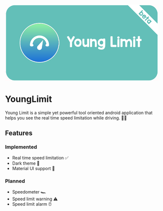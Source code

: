 ![](young_limit_banner_768.png)

# YoungLimit

Young Limit is a simple yet powerful tool oriented android application that helps you see the real time speed limitation while driving. 🚗💨

## Features

### Implemented
- Real time speed limitation ✅
- Dark theme 🌙
- Material UI support 🎨

### Planned
- Speedometer 🏎️
- Speed limit warning ⚠️
- Speed limit alarm ⏰

